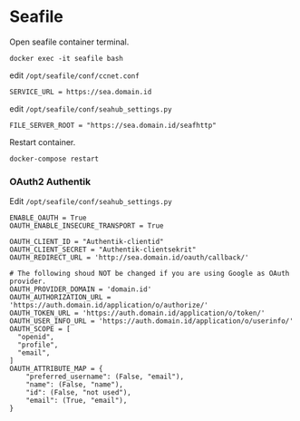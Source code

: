 # Seafile

Open seafile container terminal.

```
docker exec -it seafile bash
```

edit ```/opt/seafile/conf/ccnet.conf```

```[General]
SERVICE_URL = https://sea.domain.id
```

edit ```/opt/seafile/conf/seahub_settings.py```

```
FILE_SERVER_ROOT = "https://sea.domain.id/seafhttp"
```


Restart container.

```
docker-compose restart
```

### OAuth2 Authentik

Edit ```/opt/seafile/conf/seahub_settings.py```


```
ENABLE_OAUTH = True
OAUTH_ENABLE_INSECURE_TRANSPORT = True

OAUTH_CLIENT_ID = "Authentik-clientid"
OAUTH_CLIENT_SECRET = "Authentik-clientsekrit"
OAUTH_REDIRECT_URL = 'http://sea.domain.id/oauth/callback/'

# The following shoud NOT be changed if you are using Google as OAuth provider.
OAUTH_PROVIDER_DOMAIN = 'domain.id'
OAUTH_AUTHORIZATION_URL = 'https://auth.domain.id/application/o/authorize/'
OAUTH_TOKEN_URL = 'https://auth.domain.id/application/o/token/'
OAUTH_USER_INFO_URL = 'https://auth.domain.id/application/o/userinfo/'
OAUTH_SCOPE = [
  "openid",
  "profile",
  "email",
]
OAUTH_ATTRIBUTE_MAP = {
    "preferred_username": (False, "email"), 
    "name": (False, "name"),
    "id": (False, "not used"),
    "email": (True, "email"),
}
```
